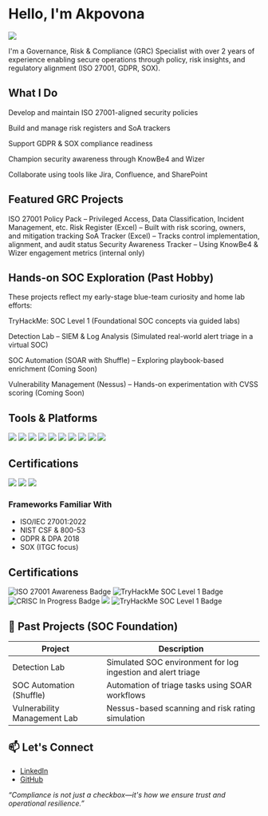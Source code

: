 # Hello, I'm Akpovona
<a href="https://www.linkedin.com/in/akpovona-agbaire-7662608a/"><img src="https://img.shields.io/badge/-LinkedIn-0072b1?&style=for-the-badge&logo=linkedin&logoColor=white" /></a>

I'm a Governance, Risk & Compliance (GRC) Specialist with over 2 years of experience enabling secure operations through policy, risk insights, and regulatory alignment (ISO 27001, GDPR, SOX).

## What I Do
Develop and maintain ISO 27001-aligned security policies

Build and manage risk registers and SoA trackers

Support GDPR & SOX compliance readiness

Champion security awareness through KnowBe4 and Wizer

Collaborate using tools like Jira, Confluence, and SharePoint

## Featured GRC Projects
ISO 27001 Policy Pack – Privileged Access, Data Classification, Incident Management, etc.
Risk Register (Excel) – Built with risk scoring, owners, and mitigation tracking
SoA Tracker (Excel) – Tracks control implementation, alignment, and audit status
Security Awareness Tracker – Using KnowBe4 & Wizer engagement metrics (internal only)

## Hands-on SOC Exploration (Past Hobby)
These projects reflect my early-stage blue-team curiosity and home lab efforts:

TryHackMe: SOC Level 1 (Foundational SOC concepts via guided labs)

Detection Lab – SIEM & Log Analysis (Simulated real-world alert triage in a virtual SOC)

SOC Automation (SOAR with Shuffle) – Exploring playbook-based enrichment (Coming Soon)

Vulnerability Management (Nessus) – Hands-on experimentation with CVSS scoring (Coming Soon)

## Tools & Platforms
<div> <img src="https://img.shields.io/badge/-KnowBe4-F15A22?&style=for-the-badge&logoColor=white" /> <img src="https://img.shields.io/badge/-Wizer-5A5A5A?&style=for-the-badge&logoColor=white" /> <img src="https://img.shields.io/badge/-Google%20Workspace-4285F4?&style=for-the-badge&logo=google&logoColor=white" /> <img src="https://img.shields.io/badge/-Confluence-172B4D?&style=for-the-badge&logo=confluence&logoColor=white" /> <img src="https://img.shields.io/badge/-Jira-0052CC?&style=for-the-badge&logo=jira&logoColor=white" /> <img src="https://img.shields.io/badge/-Microsoft%20Suite-00A4EF?&style=for-the-badge&logo=microsoft&logoColor=white" /> <img src="https://img.shields.io/badge/-SharePoint-0078D4?&style=for-the-badge&logo=microsoftsharepoint&logoColor=white" /> <img src="https://img.shields.io/badge/-Power%20BI-F2C811?&style=for-the-badge&logo=powerbi&logoColor=black" /> <img src="https://img.shields.io/badge/-Excel%20Risk%20Register-217346?&style=for-the-badge&logo=microsoftexcel&logoColor=white" /> <img src="https://img.shields.io/badge/-ISO%2027001%20SoA%20Tracker-0033A0?&style=for-the-badge&logo=ISO&logoColor=white" /> </div>

## Certifications
<div> <img src="https://img.shields.io/badge/-ISO%2027001%20(Awareness)-0033A0?&style=for-the-badge&logo=ISO&logoColor=white" /> <img src="https://img.shields.io/badge/-TryHackMe%20SOC%20Level%201-000000?&style=for-the-badge&logo=TryHackMe&logoColor=white" /> <img src="https://img.shields.io/badge/-CRISC%20(In%20Progress)-FF8C00?&style=for-the-badge&logo=ISACA&logoColor=white" /> </div>

### Frameworks Familiar With
- ISO/IEC 27001:2022  
- NIST CSF & 800-53  
- GDPR & DPA 2018  
- SOX (ITGC focus)

## Certifications

<div>
<img src="https://img.shields.io/badge/-ISO%2027001%20(Awareness)-0033A0?&style=for-the-badge&logo=ISO&logoColor=white" alt="ISO 27001 Awareness Badge" />
<img src="https://img.shields.io/badge/-TryHackMe%20SOC%20Level%201-000000?&style=for-the-badge&logo=TryHackMe&logoColor=white" alt="TryHackMe SOC Level 1 Badge" />
<img src="https://img.shields.io/badge/-CRISC%20(In%20Progress)-FF8C00?&style=for-the-badge&logo=ISACA&logoColor=white" alt="CRISC In Progress Badge" />
<img src="https://img.shields.io/badge/-Security%2B-FF0000?&style=for-the-badge&logo=CompTIA&logoColor=white" />
<img src="https://img.shields.io/badge/-TryHackMe%20SOC%20Level%201-000000?&style=for-the-badge&logo=TryHackMe&logoColor=white" alt="TryHackMe SOC Level 1 Badge">
</div>

## 🧪 Past Projects (SOC Foundation)

| Project                         | Description |
|----------------------------------|-------------|
| Detection Lab                   | Simulated SOC environment for log ingestion and alert triage |
| SOC Automation (Shuffle)        | Automation of triage tasks using SOAR workflows |
| Vulnerability Management Lab    | Nessus-based scanning and risk rating simulation |

## 📫 Let's Connect

- [LinkedIn](https://www.linkedin.com/in/akpovona)  
- [GitHub](https://github.com/teejayvona)

_“Compliance is not just a checkbox—it's how we ensure trust and operational resilience.”_
